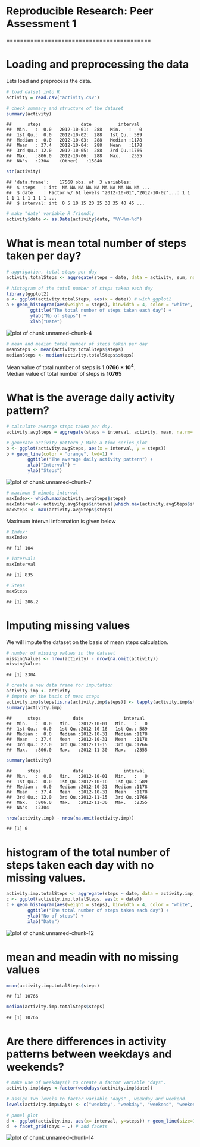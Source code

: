 
# Reproducible Research: Peer Assessment 1
==========================================

# Loading and preprocessing the data
Lets load and preprocess the data.


```r
# load datset into R
activity = read.csv("activity.csv")
```


```r
# check summary and structure of the dataset
summary(activity)
```

```
##      steps               date          interval   
##  Min.   :  0.0   2012-10-01:  288   Min.   :   0  
##  1st Qu.:  0.0   2012-10-02:  288   1st Qu.: 589  
##  Median :  0.0   2012-10-03:  288   Median :1178  
##  Mean   : 37.4   2012-10-04:  288   Mean   :1178  
##  3rd Qu.: 12.0   2012-10-05:  288   3rd Qu.:1766  
##  Max.   :806.0   2012-10-06:  288   Max.   :2355  
##  NA's   :2304    (Other)   :15840
```

```r
str(activity)
```

```
## 'data.frame':	17568 obs. of  3 variables:
##  $ steps   : int  NA NA NA NA NA NA NA NA NA NA ...
##  $ date    : Factor w/ 61 levels "2012-10-01","2012-10-02",..: 1 1 1 1 1 1 1 1 1 1 ...
##  $ interval: int  0 5 10 15 20 25 30 35 40 45 ...
```

```r
# make "date" variable R friendly
activity$date <- as.Date(activity$date, "%Y-%m-%d")
```

# What is mean total number of steps taken per day?


```r
# aggrigation, total steps per day
activity.totalSteps <- aggregate(steps ~ date, data = activity, sum, na.rm= TRUE)
```


```r
# histogram of the total number of steps taken each day
library(ggplot2)
a <- ggplot(activity.totalSteps, aes(x = date)) # with ggplot2
a + geom_histogram(aes(weight = steps), binwidth = 4, color = "white", fill = "orange") +  
         ggtitle("The total number of steps taken each day") +
         ylab("No of steps") +
         xlab("Date") 
```

![plot of chunk unnamed-chunk-4](figure/unnamed-chunk-4.png) 


```r
# mean and median total number of steps taken per day
meanSteps <- mean(activity.totalSteps$steps)
medianSteps <- median(activity.totalSteps$steps)
```
Mean value of total number of steps is **1.0766 &times; 10<sup>4</sup>**.  
Median value of total number of steps is **10765**

# What is the average daily activity pattern?

```r
# calculate average steps taken per day.
activity.avgSteps = aggregate(steps ~ interval, activity, mean, na.rm= TRUE)
```


```r
# generate activity pattern / Make a time series plot
b <- ggplot(activity.avgSteps, aes(x = interval, y = steps))
b + geom_line(color = "orange", lwd=1) + 
        ggtitle("The average daily activity pattern") +
        xlab("Interval") + 
        ylab("Steps")
```

![plot of chunk unnamed-chunk-7](figure/unnamed-chunk-7.png) 


```r
# maximum 5 minute interval
maxIndex<- which.max(activity.avgSteps$steps)
maxInterval<- activity.avgSteps$interval[which.max(activity.avgSteps$steps)]
maxSteps <- max(activity.avgSteps$steps)
```

Maximum interval information is given below  

```r
# Index: 
maxIndex
```

```
## [1] 104
```

```r
# Interval: 
maxInterval
```

```
## [1] 835
```

```r
# Steps
maxSteps
```

```
## [1] 206.2
```


# Imputing missing values
We will impute the dataset on the basis of mean steps calculation.


```r
# number of missing values in the dataset
missingValues <- nrow(activity) - nrow(na.omit(activity))
missingValues
```

```
## [1] 2304
```


```r
# create a new data frame for imputation
activity.imp <- activity
# impute on the basis of mean steps 
activity.imp$steps[is.na(activity.imp$steps)] <- tapply(activity.imp$steps, activity.imp$interval, mean, na.rm = T)
summary(activity.imp)
```

```
##      steps            date               interval   
##  Min.   :  0.0   Min.   :2012-10-01   Min.   :   0  
##  1st Qu.:  0.0   1st Qu.:2012-10-16   1st Qu.: 589  
##  Median :  0.0   Median :2012-10-31   Median :1178  
##  Mean   : 37.4   Mean   :2012-10-31   Mean   :1178  
##  3rd Qu.: 27.0   3rd Qu.:2012-11-15   3rd Qu.:1766  
##  Max.   :806.0   Max.   :2012-11-30   Max.   :2355
```

```r
summary(activity)
```

```
##      steps            date               interval   
##  Min.   :  0.0   Min.   :2012-10-01   Min.   :   0  
##  1st Qu.:  0.0   1st Qu.:2012-10-16   1st Qu.: 589  
##  Median :  0.0   Median :2012-10-31   Median :1178  
##  Mean   : 37.4   Mean   :2012-10-31   Mean   :1178  
##  3rd Qu.: 12.0   3rd Qu.:2012-11-15   3rd Qu.:1766  
##  Max.   :806.0   Max.   :2012-11-30   Max.   :2355  
##  NA's   :2304
```

```r
nrow(activity.imp) - nrow(na.omit(activity.imp))
```

```
## [1] 0
```


# histogram of the total number of steps taken each day with no missing values.

```r
activity.imp.totalSteps <- aggregate(steps ~ date, data = activity.imp, sum)
c <- ggplot(activity.imp.totalSteps, aes(x = date)) 
c + geom_histogram(aes(weight = steps), binwidth = 4, color = "white", fill = "orange") +  
        ggtitle("The total number of steps taken each day") +
        ylab("No of steps") +
        xlab("Date") 
```

![plot of chunk unnamed-chunk-12](figure/unnamed-chunk-12.png) 

# mean and meadin with no missing values

```r
mean(activity.imp.totalSteps$steps)
```

```
## [1] 10766
```

```r
median(activity.imp.totalSteps$steps)
```

```
## [1] 10766
```


# Are there differences in activity patterns between weekdays and weekends?

```r
# make use of weekdays() to create a factor variable "days".
activity.imp$days <-factor(weekdays(activity.imp$date))

# assign two levels to factor variable "days" , weekday and weekend.        
levels(activity.imp$days) <- c("weekday", "weekday", "weekend", "weekend", "weekday", "weekday", "weekday")

# panel plot
d <- ggplot(activity.imp, aes(x= interval, y=steps)) + geom_line(size=1, color="orange")
d  + facet_grid(days ~ .) # add facets
```

![plot of chunk unnamed-chunk-14](figure/unnamed-chunk-14.png) 



